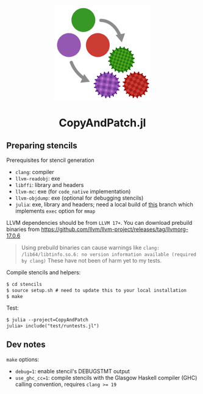 <p align="center">
<img width="250px" src="./logo/logo.png" alt="CopyAndPatch.jl" />
</p>
<h1 align="center">
CopyAndPatch.jl
</h1>


## Preparing stencils

Prerequisites for stencil generation
- `clang`: compiler
- `llvm-readobj`: exe
- `libffi`: library and headers
- `llvm-mc`: exe (for `code_native` implementation)
- `llvm-objdump`: exe (optional for debugging stencils)
- `julia`: exe, library and headers; need a local build of [this](https://github.com/fatteneder/julia/tree/fa/prot_exec_rebase) branch which implements `exec` option for `mmap`

LLVM dependencies should be from `LLVM 17+`.
You can download prebuild binaries from https://github.com/llvm/llvm-project/releases/tag/llvmorg-17.0.6

> Using prebuild binaries can cause warnings like `clang: /lib64/libtinfo.so.6: no version information available (required by clang)`
> These have not been of harm yet to my tests.

Compile stencils and helpers:
```
$ cd stencils
$ source setup.sh # need to update this to your local installation
$ make
```

Test:
```
$ julia --project=CopyAndPatch
julia> include("test/runtests.jl")
```

## Dev notes

`make` options:
- `debug=1`: enable stencil's DEBUGSTMT output
- `use_ghc_cc=1`: compile stencils with the Glasgow Haskell compiler (GHC) calling convention,
  requires `clang >= 19`

